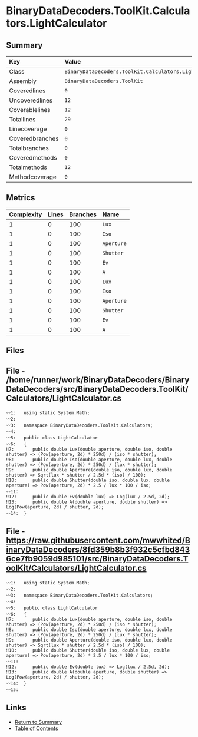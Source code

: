 ﻿# BinaryDataDecoders.ToolKit.Calculators.LightCalculator

## Summary

| Key             | Value                                                    |
| :-------------- | :------------------------------------------------------- |
| Class           | `BinaryDataDecoders.ToolKit.Calculators.LightCalculator` |
| Assembly        | `BinaryDataDecoders.ToolKit`                             |
| Coveredlines    | `0`                                                      |
| Uncoveredlines  | `12`                                                     |
| Coverablelines  | `12`                                                     |
| Totallines      | `29`                                                     |
| Linecoverage    | `0`                                                      |
| Coveredbranches | `0`                                                      |
| Totalbranches   | `0`                                                      |
| Coveredmethods  | `0`                                                      |
| Totalmethods    | `12`                                                     |
| Methodcoverage  | `0`                                                      |

## Metrics

| Complexity | Lines | Branches | Name       |
| :--------- | :---- | :------- | :--------- |
| 1          | 0     | 100      | `Lux`      |
| 1          | 0     | 100      | `Iso`      |
| 1          | 0     | 100      | `Aperture` |
| 1          | 0     | 100      | `Shutter`  |
| 1          | 0     | 100      | `Ev`       |
| 1          | 0     | 100      | `A`        |
| 1          | 0     | 100      | `Lux`      |
| 1          | 0     | 100      | `Iso`      |
| 1          | 0     | 100      | `Aperture` |
| 1          | 0     | 100      | `Shutter`  |
| 1          | 0     | 100      | `Ev`       |
| 1          | 0     | 100      | `A`        |

## Files

## File - /home/runner/work/BinaryDataDecoders/BinaryDataDecoders/src/BinaryDataDecoders.ToolKit/Calculators/LightCalculator.cs

```CSharp
〰1:   using static System.Math;
〰2:   
〰3:   namespace BinaryDataDecoders.ToolKit.Calculators;
〰4:   
〰5:   public class LightCalculator
〰6:   {
‼7:       public double Lux(double aperture, double iso, double shutter) => (Pow(aperture, 2d) * 250d) / (iso * shutter);
‼8:       public double Iso(double aperture, double lux, double shutter) => (Pow(aperture, 2d) * 250d) / (lux * shutter);
‼9:       public double Aperture(double iso, double lux, double shutter) => Sqrt(lux * shutter / 2.5d * (iso) / 100);
‼10:      public double Shutter(double iso, double lux, double aperture) => Pow(aperture, 2d) * 2.5 / lux * 100 / iso;
〰11:  
‼12:      public double Ev(double lux) => Log(lux / 2.5d, 2d);
‼13:      public double A(double aperture, double shutter) => Log(Pow(aperture, 2d) / shutter, 2d);
〰14:  }
```

## File - https://raw.githubusercontent.com/mwwhited/BinaryDataDecoders/8fd359b8b3f932c5cfbd8436ce7fb9059d985101/src/BinaryDataDecoders.ToolKit/Calculators/LightCalculator.cs

```CSharp
〰1:   using static System.Math;
〰2:   
〰3:   namespace BinaryDataDecoders.ToolKit.Calculators;
〰4:   
〰5:   public class LightCalculator
〰6:   {
‼7:       public double Lux(double aperture, double iso, double shutter) => (Pow(aperture, 2d) * 250d) / (iso * shutter);
‼8:       public double Iso(double aperture, double lux, double shutter) => (Pow(aperture, 2d) * 250d) / (lux * shutter);
‼9:       public double Aperture(double iso, double lux, double shutter) => Sqrt(lux * shutter / 2.5d * (iso) / 100);
‼10:      public double Shutter(double iso, double lux, double aperture) => Pow(aperture, 2d) * 2.5 / lux * 100 / iso;
〰11:  
‼12:      public double Ev(double lux) => Log(lux / 2.5d, 2d);
‼13:      public double A(double aperture, double shutter) => Log(Pow(aperture, 2d) / shutter, 2d);
〰14:  }
〰15:  
```

## Links

* [Return to Summary](Summary.md)
* [Table of Contents](../TOC.md)

